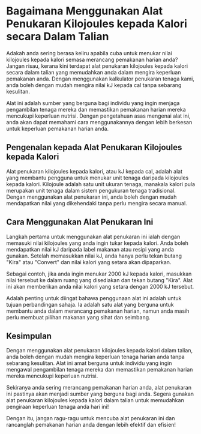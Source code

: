 Bagaimana Menggunakan Alat Penukaran Kilojoules kepada Kalori secara Dalam Talian
=================================================================================

Adakah anda sering berasa keliru apabila cuba untuk menukar nilai kilojoules kepada kalori semasa merancang pemakanan harian anda? Jangan risau, kerana kini terdapat alat penukaran kilojoules kepada kalori secara dalam talian yang memudahkan anda dalam mengira keperluan pemakanan anda. Dengan menggunakan kalkulator penukaran tenaga kami, anda boleh dengan mudah mengira nilai kJ kepada cal tanpa sebarang kesulitan.

Alat ini adalah sumber yang berguna bagi individu yang ingin menjaga pengambilan tenaga mereka dan memastikan pemakanan harian mereka mencukupi keperluan nutrisi. Dengan pengetahuan asas mengenai alat ini, anda akan dapat memahami cara menggunakannya dengan lebih berkesan untuk keperluan pemakanan harian anda.

Pengenalan kepada Alat Penukaran Kilojoules kepada Kalori
---------------------------------------------------------

Alat penukaran kilojoules kepada kalori, atau kJ kepada cal, adalah alat yang membantu pengguna untuk menukar unit tenaga daripada kilojoules kepada kalori. Kilojoule adalah satu unit ukuran tenaga, manakala kalori pula merupakan unit tenaga dalam sistem pengukuran tenaga tradisional. Dengan menggunakan alat penukaran ini, anda boleh dengan mudah mendapatkan nilai yang dikehendaki tanpa perlu mengira secara manual.

Cara Menggunakan Alat Penukaran Ini
-----------------------------------

Langkah pertama untuk menggunakan alat penukaran ini ialah dengan memasuki nilai kilojoules yang anda ingin tukar kepada kalori. Anda boleh mendapatkan nilai kJ daripada label makanan atau resipi yang anda gunakan. Setelah memasukkan nilai kJ, anda hanya perlu tekan butang "Kira" atau "Convert" dan nilai kalori yang setara akan dipaparkan.

Sebagai contoh, jika anda ingin menukar 2000 kJ kepada kalori, masukkan nilai tersebut ke dalam ruang yang disediakan dan tekan butang "Kira". Alat ini akan memberikan anda nilai kalori yang setara dengan 2000 kJ tersebut.

Adalah penting untuk diingat bahawa penggunaan alat ini adalah untuk tujuan perbandingan sahaja. Ia adalah satu alat yang berguna untuk membantu anda dalam merancang pemakanan harian, namun anda masih perlu membuat pilihan makanan yang sihat dan seimbang.

Kesimpulan
----------

Dengan menggunakan alat penukaran kilojoules kepada kalori dalam talian, anda boleh dengan mudah mengira keperluan tenaga harian anda tanpa sebarang kesulitan. Alat ini amat berguna untuk individu yang ingin mengawal pengambilan tenaga mereka dan memastikan pemakanan harian mereka mencukupi keperluan nutrisi.

Sekiranya anda sering merancang pemakanan harian anda, alat penukaran ini pastinya akan menjadi sumber yang berguna bagi anda. Segera gunakan alat penukaran kilojoules kepada kalori dalam talian untuk memudahkan pengiraan keperluan tenaga anda hari ini!

Dengan itu, jangan ragu-ragu untuk mencuba alat penukaran ini dan rancanglah pemakanan harian anda dengan lebih efektif dan efisien!